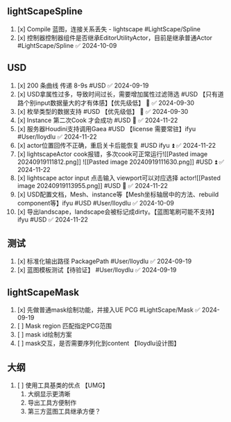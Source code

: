 ## lightScapeSpline
1. [x] Compile 蓝图，连接关系丢失  - lightscape #LightScape/Spline 
2. [x] 控制器控制器组件是否继承EditorUtilityActor，目前是继承普通Actor #LightScape/Spline ✅ 2024-10-09

## USD
1. [x] 200 条曲线 传递 8-9s #USD ✅ 2024-09-19
2. [x] USD拿属性过多，导致时间过长，需要增加属性过滤筛选 #USD  【只有道路个别input数据量大的才有体感】【优先级低】 🔽 ✅ 2024-09-30
3. [x] 枚举类型的数据支持 #USD 【优先级低】 🔽 ✅ 2024-09-30
4. [x] Instance 第二次Cook 才会成功 #USD 🔺 ✅ 2024-11-22
6. [x] 服务器Houdini支持调用Gaea #USD 【license 需要常驻】ifyu #User/lloydlu ✅ 2024-11-22
7. [x] actor位置回传不正确，重启关卡后能恢复 #USD  ifyu ⏫ ✅ 2024-11-22
9. [x] lightscapeActor cook报错，多次cook可正常运行![[Pasted image 20240919111812.png]] ![[Pasted image 20240919111630.png]] #USD ⏫ ✅ 2024-11-22
11. [x] lightscape actor input 点击输入 viewport可以对应选择 actor![[Pasted image 20240919113955.png]] #USD 🔽 ✅ 2024-11-22
12. [x] USD配置文档，Mesh、instance等【Mesh坐标轴居中的方法、rebuild component等】ifyu #USD #User/lloydlu ✅ 2024-10-09
13. [x] 导出landscape，landscape会被标记成dirty。【蓝图笔刷可能不支持】ifyu #USD ✅ 2024-11-22


## 测试
1. [x] 标准化输出路径 PackagePath #User/lloydlu ✅ 2024-09-19
2. [x] 蓝图模板测试【待验证】 #User/lloydlu ✅ 2024-09-19


## lightScapeMask
1. [x] 先做普通mask绘制功能，并接入UE PCG #LightScape/Mask ✅ 2024-09-19
2. [ ] Mask region 匹配指定PCG范围 
3. [ ] mask id绘制方案 
4. [ ] mask交互，是否需要序列化到content  【lloydlu设计图】



## 大纲
1. [ ] 使用工具基类的优点  【UMG】
	  1. 大纲显示更清晰
	  2. 导出工具方便制作
	  3. 第三方蓝图工具继承方便？
	